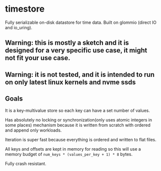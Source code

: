 # timestore
Fully serializable on-disk datastore for time data. Built on glommio (direct IO and io_uring).

## Warning: this is mostly a sketch and it is designed for a very specific use case, it might not fit your use case.
## Warning: it is not tested, and it is intended to run on only latest linux kernels and nvme ssds

## Goals
It is a key-multivalue store so each key can have a set number of values.

Has absolutely no locking or synchronization(only uses atomic integers in some places) mechanism because it is written from
 scratch with ordered and append only workloads.

Iteration is super fast because everything is ordered and written to flat files.

All keys and offsets are kept in memory for reading so this will use a memory budget of `num_keys * (values_per_key + 1) * 8` bytes.

Fully crash resistant.
